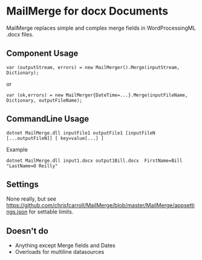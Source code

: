 MailMerge for docx Documents
============================

MailMerge replaces simple and complex merge fields in WordProcessingML .docx files.

Component Usage
---------------
```
var (outputStream, errors) = new MailMerger().Merge(inputStream, Dictionary);
```
or
```
var (ok,errors) = new MailMerger{DateTime=...}.Merge(inputFileName, Dictionary, outputFileName);
```

CommandLine Usage
-----------------
```
dotnet MailMerge.dll inputFile1 outputFile1 [inputFileN [...outputFileN]] [ key=value[...] ]
```

Example
```
dotnet MailMerge.dll input1.docx output1Bill.docx  FirstName=Bill  "LastName=O Reilly"
```

Settings
--------
None really, but see https://github.com/chrisfcarroll/MailMerge/blob/master/MailMerge/appsettings.json for settable limits.


Doesn't do
----------
- Anything except Merge fields and Dates
- Overloads for multiline datasources
